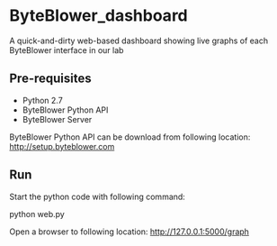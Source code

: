 # ByteBlower_dashboard
A quick-and-dirty web-based dashboard showing live graphs of each ByteBlower interface in our lab

## Pre-requisites

* Python 2.7
* ByteBlower Python API
* ByteBlower Server


ByteBlower Python API can be download from following location: http://setup.byteblower.com

## Run

Start the python code with following command:

python web.py

Open a browser to following location: http://127.0.0.1:5000/graph
